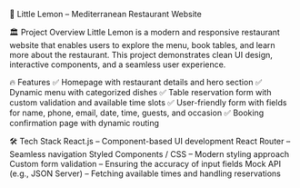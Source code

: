 🍋 Little Lemon – Mediterranean Restaurant Website

🏛 Project Overview
Little Lemon is a modern and responsive restaurant website that enables
users to explore the menu, book tables, and learn more about the restaurant.
This project demonstrates clean UI design, interactive components, and a seamless user experience.

🔥 Features
✅ Homepage with restaurant details and hero section
✅ Dynamic menu with categorized dishes
✅ Table reservation form with custom validation and available time slots
✅ User-friendly form with fields for name, phone, email, date, time, guests, and occasion
✅ Booking confirmation page with dynamic routing

🛠 Tech Stack
React.js – Component-based UI development
React Router – Seamless navigation
Styled Components /  CSS – Modern styling approach
Custom form validation – Ensuring the accuracy of input fields
Mock API (e.g., JSON Server) – Fetching available times and handling reservations
